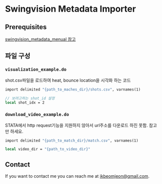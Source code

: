 # Swingvision Metadata Importer


## Prerequisites
[swingvision_metadata_menual 참고](https://docs.google.com/spreadsheets/d/1ypqLnGAZWQRKI-0sVtD-_EQ3ImAgEpNduY2jkm9wdf8/edit?usp=sharing)

## 파일 구성
### `visualization_example.do`
shot.csv파일을 로드하여 heat, bounce location을 시각화 하는 코드
```STATA
import delimited "{path_to_maches_dir}/shots.csv", varnames(1)

// 보려고하는 shot_id 설정
local shot_idx = 2
```

### `download_video_example.do`
STATA에서 http request기능을 지원하지 않아서 url주소를 다운로드 하진 못함.
참고만 하세요.

```STATA
import delimited "{path_to_match_dir}/match.csv", varnames(1) 

local video_dir = "{path_to_video_dir}"
```
## Contact
If you want to contact me you can reach me at <ikbeomjeon@gmail.com>.

